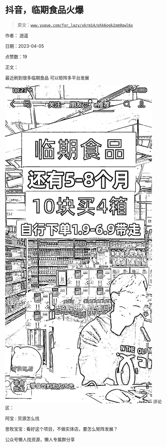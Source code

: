 # 抖音，临期食品火爆

> 原文：[`www.yuque.com/for_lazy/xkrm14/phk6ogk2qm9qwl6x`](https://www.yuque.com/for_lazy/xkrm14/phk6ogk2qm9qwl6x)



作者： 逍遥



日期：2023-04-05



点赞数：19



正文：



最近刷到很多临期食品 可以矩阵多平台发展



![](img/38154cd1267c9bfdab52bfe0d1b395c1.png)  <ne-p id="u226d7627" data-lake-id="u226d7627">评论区：



阿宝 : 货源怎么找



思牧宝宝 : 看好这个项目，不做实体店，要怎么矩阵发展？



公众号懒人找资源，懒人专属群分享

</ne-p>